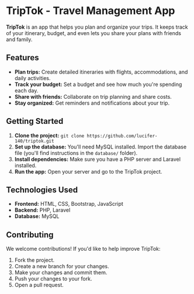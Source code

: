 # TripTok - Travel Management App

**TripTok** is an app that helps you plan and organize your trips. It keeps track of your itinerary, budget, and even lets you share your plans with friends and family.

## Features

* **Plan trips:** Create detailed itineraries with flights, accommodations, and daily activities.
* **Track your budget:** Set a budget and see how much you're spending each day.
* **Share with friends:** Collaborate on trip planning and share costs.
* **Stay organized:** Get reminders and notifications about your trip.

## Getting Started

1. **Clone the project:** `git clone https://github.com/lucifer-140/triptok.git`
2. **Set up the database:**  You'll need MySQL installed. Import the database file (you'll find instructions in the `database/` folder).
3. **Install dependencies:** Make sure you have a PHP server and Laravel installed.
4. **Run the app:** Open your server and go to the TripTok project.

## Technologies Used

* **Frontend:** HTML, CSS, Bootstrap, JavaScript
* **Backend:** PHP, Laravel
* **Database:** MySQL

## Contributing

We welcome contributions! If you'd like to help improve TripTok:

1. Fork the project.
2. Create a new branch for your changes.
3. Make your changes and commit them.
4. Push your changes to your fork.
5. Open a pull request.   
